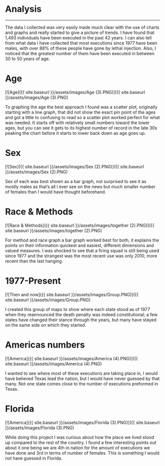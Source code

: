 # Analysis
---

The data I collected was very easily made much clear with the use of charts and graphs and really started to give a picture of trends.  I have found that 1,493 individuals have been executed in the past 42 years.  I can also tell from what data I have collected that most executions since 1977 have been males, with over 88% of these people have gone by lethal injection. Also, I noticed that the greatest number of them have been executed in between 30 to 50 years of age.  

# Age

[![Age]({{ site.baseurl }}/assets/images/Age (3).PNG)]({{ site.baseurl }}/assets/images/Age (3).PNG)

To graphing the age the best approach I found was a scatter plot, originally starting with a line graph, that did not show the exact pin point of the ages and got a little to confusing to read so a scatter plot worked perfect for what was needed.  It starts off with relatively small numbers toward the lower ages, but you can see it gets to its highest number of record in the late 30s peaking the chart before it starts to lower back down as age goes up.  

# Sex

[![Sex]({{ site.baseurl }}/assets/images/Sex (2).PNG)]({{ site.baseurl }}/assets/images/Sex (2).PNG)

Sex of each was best shown as a bar graph, not surprised to see it as mostly males as that’s all I ever see on the news but much smaller number of females than I would have thought beforehand.  

# Race & Methods

[![Race & Methods]({{ site.baseurl }}/assets/images/together (2).PNG)]({{ site.baseurl }}/assets/images/together (2).PNG)

For method and race graph a bar graph worked best for both, it explains the points on their information quickest and easiest, different dimensions and valued measures.  I was shocked to see that a firing squad is still being used since 1977 and the strangest was the most recent use was only 2010, more recent than the last hanging.  

# 1977-Present

[![Then and now]({{ site.baseurl }}/assets/images/Group.PNG)]({{ site.baseurl }}/assets/images/Group.PNG)

I created this group of maps to show where each state stood as of 1977 when they reannounced the death penalty was indeed constitutional; a few states have changed their stance through the years, but many have stayed on the same side on which they started. 

# Americas numbers 

[![America]({{ site.baseurl }}/assets/images/America (4).PNG)]({{ site.baseurl }}/assets/images/America (4).PNG)

I wanted to see where most of these executions are taking place in, I would have believed Texas lead the nation, but I would have never guessed by that many.  Not one state comes close to the number of executions preformed in Texas.  

# Florida

[![America]({{ site.baseurl }}/assets/images/Florida (3).PNG)]({{ site.baseurl }}/assets/images/Florida (3).PNG)

While doing this project I was curious about how the place we lived stood up compared to the rest of the country.  I found a few interesting points out about it one being we are 4th in nation for the amount of executions we have done and 3rd in terms of number of females.  This is something I would not have guessed in Florida. 

